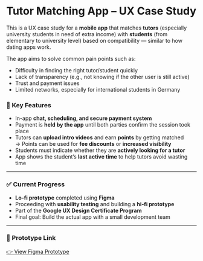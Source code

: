 # Tutor Matching App – UX Case Study

This is a UX case study for a **mobile app** that matches **tutors** (especially university students in need of extra income) with **students** (from elementary to university level) based on compatibility — similar to how dating apps work.

The app aims to solve common pain points such as:
- Difficulty in finding the right tutor/student quickly  
- Lack of transparency (e.g., not knowing if the other user is still active)  
- Trust and payment issues  
- Limited networks, especially for international students in Germany  

### 🔑 Key Features
- In-app **chat, scheduling, and secure payment system**
- Payment is **held by the app** until both parties confirm the session took place
- Tutors can **upload intro videos** and earn **points** by getting matched  
  → Points can be used for **fee discounts** or **increased visibility**
- Students must indicate whether they are **actively looking for a tutor**
- App shows the student’s **last active time** to help tutors avoid wasting time

---

### ✅ Current Progress
- **Lo-fi prototype** completed using **Figma**
- Proceeding with **usability testing** and building a **hi-fi prototype**
- Part of the **Google UX Design Certificate Program**
- Final goal: Build the actual app with a small development team

---

### 🔗 Prototype Link
[👉 View Figma Prototype](https://www.figma.com/proto/8rvpjP8W2t0vHwpNo3Jkgc/Tutor-Matching-Ap)
